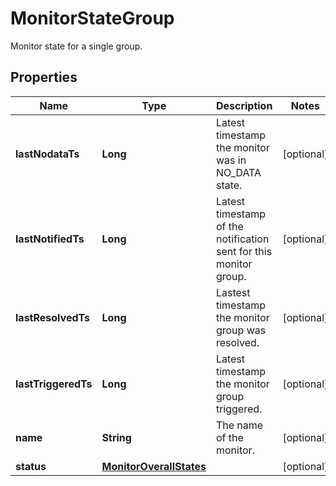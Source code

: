 

# MonitorStateGroup

Monitor state for a single group.
## Properties

Name | Type | Description | Notes
------------ | ------------- | ------------- | -------------
**lastNodataTs** | **Long** | Latest timestamp the monitor was in NO_DATA state. |  [optional]
**lastNotifiedTs** | **Long** | Latest timestamp of the notification sent for this monitor group. |  [optional]
**lastResolvedTs** | **Long** | Lastest timestamp the monitor group was resolved. |  [optional]
**lastTriggeredTs** | **Long** | Latest timestamp the monitor group triggered. |  [optional]
**name** | **String** | The name of the monitor. |  [optional]
**status** | [**MonitorOverallStates**](MonitorOverallStates.md) |  |  [optional]



